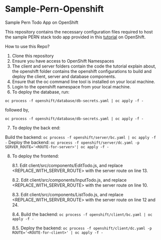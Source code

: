 # Sample-Pern-Openshift
Sample Pern Todo App on OpenShift

This repository contains the necessary configuration files required to host the sample PERN stack todo app provided in this [tutorial](https://www.youtube.com/watch?v=ldYcgPKEZC8) on OpenShift.

How to use this Repo?

1. Clone this repository
2. Ensure you have access to OpenShift Namespaces
3. The client and server folders contain the code the tutorial explain about, the openshift folder contains the openshift configurations to build and deploy the client, server and database components.
4. Ensure that the oc command line tool is installed on your local machine.
5. Login to the openshift namespace from your local machine.
6. To deploy the database, run:

` oc process -f openshift/database/db-secrets.yaml | oc apply -f - `

followed by,

` oc process -f openshift/database/db-secrets.yaml | oc apply -f - `

7. To deploy the back end:

Build the backend:
 ` oc process -f openshift/server/bc.yaml | oc apply -f - `
Deploy the backend:
 ` oc process -f openshift/server/dc.yaml -p SERVER_ROUTE='<ROUTE-for-server>'| oc apply -f - `

8. To deploy the frontend:

    8.1. Edit client/src/components/EditTodo.js, and replace <REPLACE_WITH_SERVER_ROUTE> with the server route on line 13.

    8.2. Edit client/src/components/InputTodo.js, and replace <REPLACE_WITH_SERVER_ROUTE> with the server route on line 10.

    8.3. Edit client/src/components/ListTodo.js, and replace <REPLACE_WITH_SERVER_ROUTE> with the server route on line 12 and 24.

    8.4. Build the backend:
     ` oc process -f openshift/client/bc.yaml | oc apply -f - `

    8.5. Deploy the backend:
    ` oc process -f openshift/client/dc.yaml -p ROUTE='<ROUTE-for-client>' | oc apply -f - `
